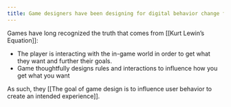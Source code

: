 ```yaml
---
title: Game designers have been designing for digital behavior change for longer than just about anyone
---
```

Games have long recognized the truth that comes from [[Kurt Lewin’s Equation]]:

* The player is interacting with the in-game world in order to get what they want and further their goals. 
* Game thoughtfully designs rules and interactions to influence how you get what you want

As such, they [[The goal of game design is to influence user behavior to create an intended experience]].